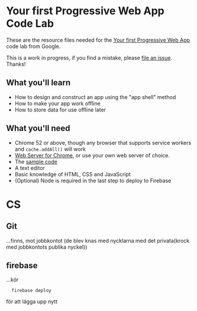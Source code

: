 # Your first Progressive Web App Code Lab

These are the resource files needed for the [Your first Progressive Web App](https://codelabs.developers.google.com/codelabs/your-first-pwapp/) code lab from Google.

This is a work in progress, if you find a mistake, please [file an issue](https://github.com/googlecodelabs/your-first-pwapp/issues). Thanks!

## What you'll learn

- How to design and construct an app using the "app shell" method
- How to make your app work offline
- How to store data for use offline later

## What you'll need

- Chrome 52 or above, though any browser that supports service workers and `cache.addAll()` will work
- [Web Server for Chrome](https://chrome.google.com/webstore/detail/web-server-for-chrome/ofhbbkphhbklhfoeikjpcbhemlocgigb), or use your own web server of choice.
- The [sample code](https://github.com/googlecodelabs/your-first-pwapp/archive/master.zip)
- A text editor
- Basic knowledge of HTML, CSS and JavaScript
- (Optional) Node is required in the last step to deploy to Firebase

# CS

## Git

...finns, mot jobbkontot (de blev knas med nycklarna med det privata(krock med jobbkontots publika nyckel))

## firebase

...kör

```
  firebase deploy
```

för att lägga upp nytt
